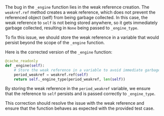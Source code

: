 The bug in the `_engine` function lies in the weak reference creation. The `weakref.ref` method creates a weak reference, which does not prevent the referenced object (self) from being garbage collected. In this case, the weak reference to `self` is not being stored anywhere, so it gets immediately garbage collected, resulting in `None` being passed to `_engine_type`.

To fix this issue, we should store the weak reference in a variable that would persist beyond the scope of the `_engine` function.

Here is the corrected version of the `_engine` function:

```python
@cache_readonly
def _engine(self):
    # Store the weak reference in a variable to avoid immediate garbage collection
    period_weakref = weakref.ref(self)
    return self._engine_type(period_weakref, len(self))
```

By storing the weak reference in the `period_weakref` variable, we ensure that the reference to `self` persists and is passed correctly to `_engine_type`.

This correction should resolve the issue with the weak reference and ensure that the function behaves as expected with the provided test case.